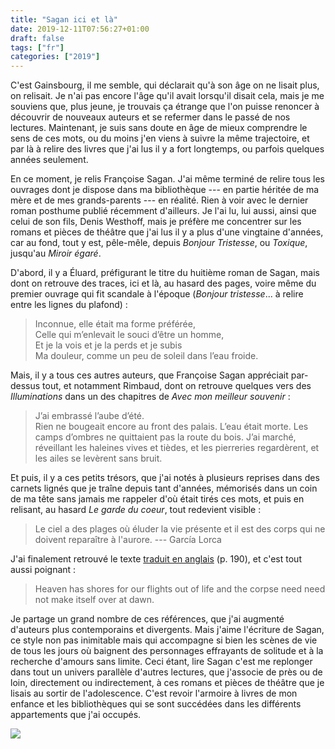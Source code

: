 ```yaml
---
title: "Sagan ici et là"
date: 2019-12-11T07:56:27+01:00
draft: false
tags: ["fr"]
categories: ["2019"]
---
```


C'est Gainsbourg, il me semble, qui déclarait qu'à son âge on ne lisait plus, on relisait. Je n'ai pas encore l'âge qu'il avait lorsqu'il disait cela, mais je me souviens que, plus jeune, je trouvais ça étrange que l'on puisse renoncer à découvrir de nouveaux auteurs et se refermer dans le passé de nos lectures. Maintenant, je suis sans doute en âge de mieux comprendre le sens de ces mots, ou du moins j'en viens à suivre la même trajectoire, et par là à relire des livres que j'ai lus il y a fort longtemps, ou parfois quelques années seulement.

En ce moment, je relis Françoise Sagan. J'ai même terminé de relire tous les ouvrages dont je dispose dans ma bibliothèque --- en partie héritée de ma mère et de mes grands-parents --- en réalité. Rien à voir avec le dernier roman posthume publié récemment d'ailleurs. Je l'ai lu, lui aussi, ainsi que celui de son fils, Denis Westhoff, mais je préfère me concentrer sur les romans et pièces de théâtre que j'ai lus il y a plus d'une vingtaine d'années, car au fond, tout y est, pêle-mêle, depuis *Bonjour Tristesse*, ou *Toxique*, jusqu'au *Miroir égaré*.

D'abord, il y a Éluard, préfigurant le titre du huitième roman de Sagan, mais dont on retrouve des traces, ici et là, au hasard des pages, voire même du premier ouvrage qui fit scandale à l'époque (*Bonjour tristesse*... à relire entre les lignes du plafond) :

> Inconnue, elle était ma forme préférée,<br>Celle qui m’enlevait le souci d’être un homme,<br>Et je la vois et je la perds et je subis<br>Ma douleur, comme un peu de soleil dans l’eau froide.

Mais, il y a tous ces autres auteurs, que Françoise Sagan appréciait par-dessus tout, et notamment Rimbaud, dont on retrouve quelques vers des *Illuminations* dans un des chapitres de *Avec mon meilleur souvenir* :

> J’ai embrassé l’aube d’été.<br>Rien ne bougeait encore au front des palais. L’eau était morte. Les camps d’ombres ne quittaient pas la route du bois. J’ai marché, réveillant les haleines vives et tièdes, et les pierreries regardèrent, et les ailes se levèrent sans bruit.

Et puis, il y a ces petits trésors, que j'ai notés à plusieurs reprises dans des carnets lignés que je traîne depuis tant d'années, mémorisés dans un coin de ma tête sans jamais me rappeler d'où était tirés ces mots, et puis en relisant, au hasard *Le garde du coeur*, tout redevient visible :

> Le ciel a des plages où éluder la vie présente et il est des corps qui ne doivent reparaître à l'aurore. --- García Lorca

J'ai finalement retrouvé le texte [traduit en anglais](https://www.poetryfoundation.org/poetrymagazine/browse?contentId=26580) (p. 190), et c'est tout aussi poignant : 

> Heaven has shores for our flights out of life and the corpse need need not make itself over at dawn.

Je partage un grand nombre de ces références, que j'ai augmenté d'auteurs plus contemporains et divergents. Mais j'aime l'écriture de Sagan, ce style non pas inimitable mais qui accompagne si bien les scènes de vie de tous les jours où baignent des personnages effrayants de solitude et à la recherche d'amours sans limite. Ceci étant, lire Sagan c'est me replonger dans tout un univers parallèle d'autres lectures, que j'associe de près ou de loin, directement ou indirectement, à ces romans et pièces de théâtre que je lisais au sortir de l'adolescence. C'est revoir l'armoire à livres de mon enfance et les bibliothèques qui se sont succédées dans les différents appartements que j'ai occupés.

![](/img/IMG_0839.jpg)